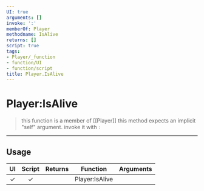 ```yaml
---
UI: true
arguments: []
invoke: ':'
memberOf: Player
methodname: IsAlive
returns: []
script: true
tags:
- Player/_function
- function/UI
- function/script
title: Player.IsAlive
---
```

# Player:IsAlive
> this function is a member of [[Player]]
> this method expects an implicit "self" argument. invoke it with `:`
-----
## Usage
|  UI | Script | Returns | Function | Arguments |
|:---:|:------:|-------:|:--------:|:---------|
|✓|✓||Player:IsAlive||
